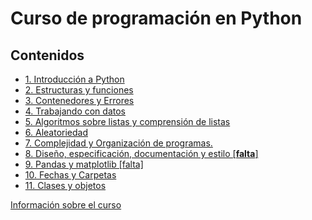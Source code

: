# Curso de programación en Python

## Contenidos

* [1. Introducción a Python](01_Intro_a_Python/00_Resumen.md)
* [2. Estructuras y funciones](02_Estructuras_y_Funciones/00_Resumen.md)
* [3. Contenedores y Errores](03_Contenedores_y_Errores/00_Resumen.md)
* [4. Trabajando con datos](04_Datos/00_Resumen.md)
* [5. Algoritmos sobre listas y comprensión de listas](05_Listas/00_Resumen.md)
* [6. Aleatoriedad](06_Aleatoriedad/00_Resumen.md)
* [7. Complejidad y Organización de programas.](07_Organizacion/00_Resumen.md)
* [8. Diseño, especificación, documentación y estilo [**falta**]](08_Diseño_y_Especificacion/00_Resumen.md)
* [9. Pandas y matplotlib [falta]](09_Pandas_y_matplotlib/00_Resumen.md)
* [10. Fechas y Carpetas](10_Fechas_y_Carpetas/00_Resumen.md)
* [11. Clases y objetos](11_Clases_y_Objetos/00_Resumen.md)


[Información sobre el curso](index.md) 

